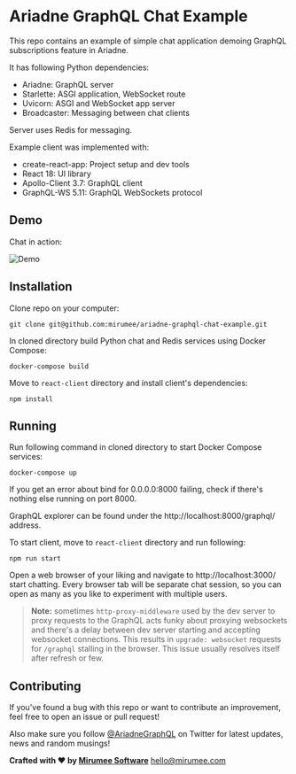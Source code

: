 # Ariadne GraphQL Chat Example

This repo contains an example of simple chat application demoing GraphQL subscriptions feature in Ariadne.

It has following Python dependencies:

- Ariadne: GraphQL server
- Starlette: ASGI application, WebSocket route
- Uvicorn: ASGI and WebSocket app server
- Broadcaster: Messaging between chat clients

Server uses Redis for messaging.

Example client was implemented with:

- create-react-app: Project setup and dev tools
- React 18: UI library
- Apollo-Client 3.7: GraphQL client
- GraphQL-WS 5.11: GraphQL WebSockets protocol


## Demo

Chat in action:

![Demo](https://user-images.githubusercontent.com/750553/205963257-39d062a8-34d5-4f65-b8a5-608aee5c2a46.gif)


## Installation

Clone repo on your computer:

```
git clone git@github.com:mirumee/ariadne-graphql-chat-example.git
```

In cloned directory build Python chat and Redis services using Docker Compose:

```
docker-compose build
```

Move to `react-client` directory and install client's dependencies:

```
npm install 
```


## Running

Run following command in cloned directory to start Docker Compose services:

```
docker-compose up
```

If you get an error about bind for 0.0.0.0:8000 failing, check if there's nothing else running on port 8000.

GraphQL explorer can be found under the http://localhost:8000/graphql/ address.

To start client, move to `react-client` directory and run following:

```
npm run start
```

Open a web browser of your liking and navigate to http://localhost:3000/ start chatting. Every browser tab will be separate chat session, so you can open as many as you like to experiment with multiple users.

> **Note:** sometimes `http-proxy-middleware` used by the dev server to proxy requests to the GraphQL acts funky about proxying websockets and there's a delay between dev server starting and accepting websocket connections. This results in `upgrade: websocket` requests for `/graphql` stalling in the browser. This issue usually resolves itself after refresh or few.


## Contributing

If you've found a bug with this repo or want to contribute an improvement, feel free to open an issue or pull request!

Also make sure you follow [@AriadneGraphQL](https://twitter.com/AriadneGraphQL) on Twitter for latest updates, news and random musings!

**Crafted with ❤️ by [Mirumee Software](http://mirumee.com)**
hello@mirumee.com

